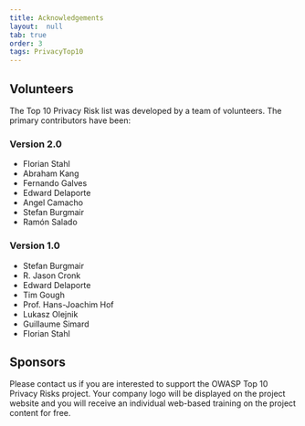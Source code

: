 ```yaml
---
title: Acknowledgements
layout:  null
tab: true
order: 3
tags: PrivacyTop10
---
```

## Volunteers
The Top 10 Privacy Risk list was developed by a team of volunteers. The primary contributors have been:

### Version 2.0
- Florian Stahl
- Abraham Kang
- Fernando Galves
- Edward Delaporte
- Angel Camacho
- Stefan Burgmair
- Ramón Salado

### Version 1.0
- Stefan Burgmair
- R. Jason Cronk
- Edward Delaporte
- Tim Gough
- Prof. Hans-Joachim Hof
- Lukasz Olejnik
- Guillaume Simard
- Florian Stahl

## Sponsors
Please contact us if you are interested to support the OWASP Top 10 Privacy Risks project. Your company logo will be displayed on the project website and you will receive an individual web-based training on the project content for free.
